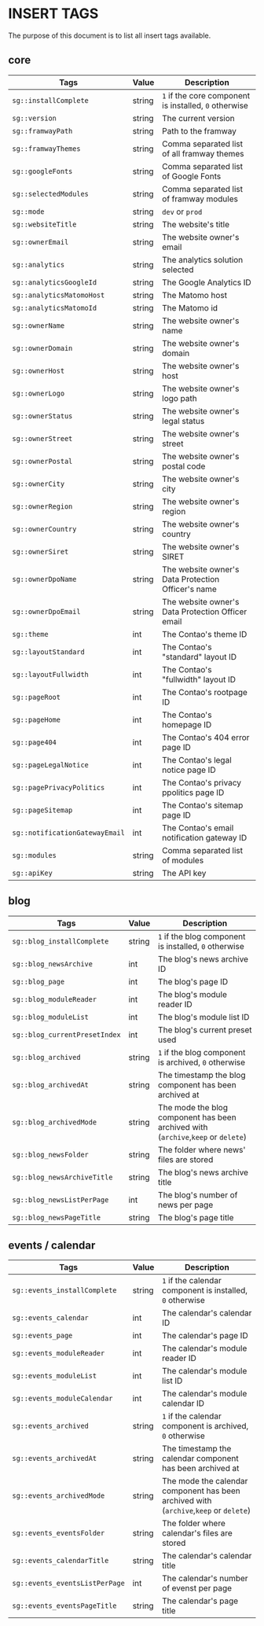 INSERT TAGS
==================

The purpose of this document is to list all insert tags available.

core
---------

Tags | Value | Description
--- | --- | ---
`sg::installComplete` | string | `1` if the core component is installed, `0` otherwise
`sg::version` | string | The current version
`sg::framwayPath` | string | Path to the framway
`sg::framwayThemes` | string | Comma separated list of all framway themes
`sg::googleFonts` | string | Comma separated list of Google Fonts
`sg::selectedModules` | string | Comma separated list of framway modules
`sg::mode` | string | `dev` or `prod`
`sg::websiteTitle` | string | The website's title
`sg::ownerEmail` | string | The website owner's email
`sg::analytics` | string | The analytics solution selected
`sg::analyticsGoogleId` | string | The Google Analytics ID
`sg::analyticsMatomoHost` | string | The Matomo host
`sg::analyticsMatomoId` | string | The Matomo id
`sg::ownerName` | string | The website owner's name
`sg::ownerDomain` | string | The website owner's domain
`sg::ownerHost` | string | The website owner's host
`sg::ownerLogo` | string | The website owner's logo path
`sg::ownerStatus` | string | The website owner's legal status
`sg::ownerStreet` | string | The website owner's street
`sg::ownerPostal` | string | The website owner's postal code
`sg::ownerCity` | string | The website owner's city
`sg::ownerRegion` | string | The website owner's region
`sg::ownerCountry` | string | The website owner's country
`sg::ownerSiret` | string | The website owner's SIRET
`sg::ownerDpoName` | string | The website owner's Data Protection Officer's name
`sg::ownerDpoEmail` | string | The website owner's Data Protection Officer email
`sg::theme` | int | The Contao's theme ID
`sg::layoutStandard` | int | The Contao's "standard" layout ID
`sg::layoutFullwidth` | int | The Contao's "fullwidth" layout ID
`sg::pageRoot` | int | The Contao's rootpage ID
`sg::pageHome` | int | The Contao's homepage ID
`sg::page404` | int | The Contao's 404 error page ID
`sg::pageLegalNotice` | int | The Contao's legal notice page ID
`sg::pagePrivacyPolitics` | int | The Contao's privacy ppolitics page ID
`sg::pageSitemap` | int | The Contao's sitemap page ID
`sg::notificationGatewayEmail` | int | The Contao's email notification gateway ID
`sg::modules` | string | Comma separated list of modules
`sg::apiKey` | string | The API key

blog
---------

Tags | Value | Description
--- | --- | ---
`sg::blog_installComplete` | string | `1` if the blog component is installed, `0` otherwise
`sg::blog_newsArchive` | int | The blog's news archive ID
`sg::blog_page` | int | The blog's page ID
`sg::blog_moduleReader` | int | The blog's module reader ID
`sg::blog_moduleList` | int | The blog's module list ID
`sg::blog_currentPresetIndex` | int | The blog's current preset used
`sg::blog_archived` | string |  `1` if the blog component is archived, `0` otherwise
`sg::blog_archivedAt` | string | The timestamp the blog component has been archived at
`sg::blog_archivedMode` | string | The mode the blog component has been archived with (`archive`,`keep` or `delete`)
`sg::blog_newsFolder` | string | The folder where news' files are stored
`sg::blog_newsArchiveTitle` | string | The blog's news archive title
`sg::blog_newsListPerPage` | int | The blog's number of news per page
`sg::blog_newsPageTitle` | string | The blog's page title


events / calendar
------------------

Tags | Value | Description
--- | --- | ---
`sg::events_installComplete` | string | `1` if the calendar component is installed, `0` otherwise
`sg::events_calendar` | int | The calendar's calendar ID
`sg::events_page` | int | The calendar's page ID
`sg::events_moduleReader` | int | The calendar's module reader ID
`sg::events_moduleList` | int | The calendar's module list ID
`sg::events_moduleCalendar` | int | The calendar's module calendar ID
`sg::events_archived` | string |  `1` if the calendar component is archived, `0` otherwise
`sg::events_archivedAt` | string | The timestamp the calendar component has been archived at
`sg::events_archivedMode` | string | The mode the calendar component has been archived with (`archive`,`keep` or `delete`)
`sg::events_eventsFolder` |  string | The folder where calendar's files are stored
`sg::events_calendarTitle` | string | The calendar's calendar title
`sg::events_eventsListPerPage` | int | The calendar's number of evenst per page
`sg::events_eventsPageTitle` | string | The calendar's page title